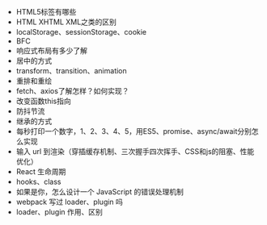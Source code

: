 - HTML5标签有哪些
- HTML XHTML XML之类的区别
- localStorage、sessionStorage、cookie
- BFC
- 响应式布局有多少了解
- 居中的方式
- transform、transition、animation
- 重排和重绘
- fetch、axios了解怎样？如何实现？
- 改变函数this指向
- 防抖节流
- 继承的方式
- 每秒打印一个数字，1、2、3、4、5，用ES5、promise、async/await分别怎么实现
- 输入 url 到渲染（穿插缓存机制、三次握手四次挥手、CSS和js的阻塞、性能优化）
- React 生命周期
- hooks、class
- 如果是你，怎么设计一个 JavaScript 的错误处理机制
- webpack 写过 loader、plugin 吗
- loader、plugin 作用、区别
